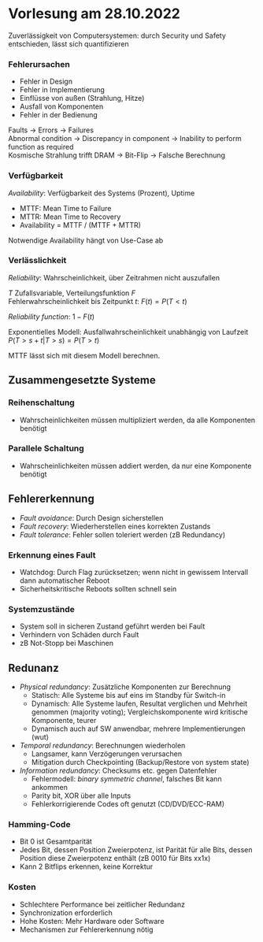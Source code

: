 # Vorlesung am 28.10.2022
Zuverlässigkeit von Computersystemen: durch Security und Safety
entschieden, lässt sich quantifizieren

### Fehlerursachen
- Fehler in Design
- Fehler in Implementierung
- Einflüsse von außen (Strahlung, Hitze)
- Ausfall von Komponenten
- Fehler in der Bedienung

Faults -> Errors -> Failures  
Abnormal condition -> Discrepancy in component -> Inability to perform
function as required  
Kosmische Strahlung trifft DRAM -> Bit-Flip -> Falsche Berechnung

### Verfügbarkeit
*Availability*: Verfügbarkeit des Systems (Prozent), Uptime

- MTTF: Mean Time to Failure
- MTTR: Mean Time to Recovery
- Availability = MTTF / (MTTF + MTTR)

Notwendige Availability hängt von Use-Case ab

### Verlässlichkeit
*Reliability*: Wahrscheinlichkeit, über Zeitrahmen nicht auszufallen

$T$ Zufallsvariable, Verteilungsfunktion $F$  
Fehlerwahrscheinlichkeit bis Zeitpunkt $t$: $F(t) = P(T \lt t)$

*Reliability function*: $1 - F(t)$

Exponentielles Modell: Ausfallwahrscheinlichkeit unabhängig von
Laufzeit  
$P(T > s + t | T > s) = P(T > t)$

MTTF lässt sich mit diesem Modell berechnen.


## Zusammengesetzte Systeme
### Reihenschaltung
- Wahrscheinlichkeiten müssen multipliziert werden, da alle
  Komponenten benötigt

### Parallele Schaltung
- Wahrscheinlichkeiten müssen addiert werden, da nur eine Komponente
  benötigt


## Fehlererkennung
- *Fault avoidance*: Durch Design sicherstellen
- *Fault recovery*: Wiederherstellen eines korrekten Zustands
- *Fault tolerance*: Fehler sollen toleriert werden (zB Redundancy)

### Erkennung eines Fault
- Watchdog: Durch Flag zurücksetzen; wenn nicht in gewissem Intervall
  dann automatischer Reboot
- Sicherheitskritische Reboots sollten schnell sein

### Systemzustände
- System soll in sicheren Zustand geführt werden bei Fault
- Verhindern von Schäden durch Fault
- zB Not-Stopp bei Maschinen


## Redunanz
- *Physical redundancy*: Zusätzliche Komponenten zur Berechnung
  - Statisch: Alle Systeme bis auf eins im Standby für Switch-in
  - Dynamisch: Alle Systeme laufen, Resultat verglichen und Mehrheit
    genommen (majority voting); Vergleichskomponente wird
    kritische Komponente, teurer
  - Dynamisch auch auf SW anwendbar, mehrere Implementierungen (wut)
- *Temporal redundancy*: Berechnungen wiederholen
  - Langsamer, kann Verzögerungen verursachen
  - Mitigation durch Checkpointing (Backup/Restore von system state)
- *Information redundancy*: Checksums etc. gegen Datenfehler
  - Fehlermodell: *binary symmetric channel*, falsches Bit kann ankommen
  - Parity bit, XOR über alle Inputs
  - Fehlerkorrigierende Codes oft genutzt (CD/DVD/ECC-RAM)

### Hamming-Code
- Bit 0 ist Gesamtparität
- Jedes Bit, dessen Position Zweierpotenz, ist Parität für alle Bits, dessen
  Position diese Zweierpotenz enthält (zB 0010 für Bits xx1x)
- Kann 2 Bitflips erkennen, keine Korrektur

### Kosten
- Schlechtere Performance bei zeitlicher Redundanz
- Synchronization erforderlich
- Hohe Kosten: Mehr Hardware oder Software
- Mechanismen zur Fehlererkennung nötig
